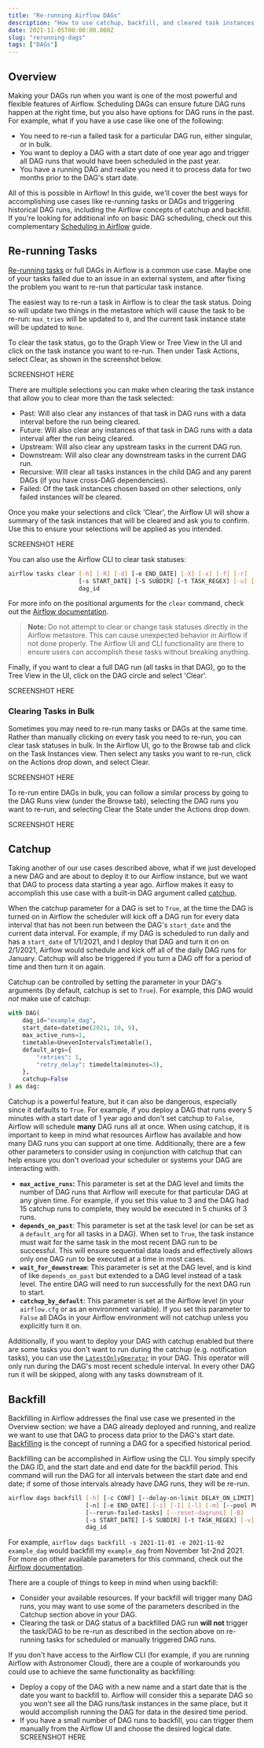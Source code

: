 ```yaml
---
title: "Re-running Airflow DAGs"
description: "How to use catchup, backfill, and cleared task instances in Airflow."
date: 2021-11-05T00:00:00.000Z
slug: "rerunning-dags"
tags: ["DAGs"]
---
```


## Overview

Making your DAGs run when you want is one of the most powerful and flexible features of Airflow. Scheduling DAGs can ensure future DAG runs happen at the right time, but you also have options for DAG runs in the past. For example, what if you have a use case like one of the following:

- You need to re-run a failed task for a particular DAG run, either singular, or in bulk.
- You want to deploy a DAG with a start date of one year ago and trigger all DAG runs that would have been scheduled in the past year.
- You have a running DAG and realize you need it to process data for two months prior to the DAG's start date.

All of this is possible in Airflow! In this guide, we'll cover the best ways for accomplishing use cases like re-running tasks or DAGs and triggering historical DAG runs, including the Airflow concepts of catchup and backfill. If you're looking for additional info on basic DAG scheduling, check out this complementary [Scheduling in Airflow](https://www.astronomer.io/guides/scheduling-in-airflow) guide.

## Re-running Tasks

[Re-running tasks](https://airflow.apache.org/docs/apache-airflow/stable/dag-run.html#re-run-tasks) or full DAGs in Airflow is a common use case. Maybe one of your tasks failed due to an issue in an external system, and after fixing the problem you want to re-run that particular task instance.

The easiest way to re-run a task in Airflow is to clear the task status. Doing so will update two things in the metastore which will cause the task to be re-run: `max_tries` will be updated to `0`, and the current task instance state will be updated to `None`.

To clear the task status, go to the Graph View or Tree View in the UI and click on the task instance you want to re-run. Then under Task Actions, select Clear, as shown in the screenshot below. 

SCREENSHOT HERE

There are multiple selections you can make when clearing the task instance that allow you to clear more than the task selected:

- Past: Will also clear any instances of that task in DAG runs with a data interval before the run being cleared.
- Future: Will also clear any instances of that task in DAG runs with a data interval after the run being cleared.
- Upstream: Will also clear any upstream tasks in the current DAG run.
- Downstream: Will also clear any downstream tasks in the current DAG run.
- Recursive: Will clear all tasks instances in the child DAG and any parent DAGs (if you have cross-DAG dependencies).
- Failed: Of the task instances chosen based on other selections, only failed instances will be cleared.

Once you make your selections and click 'Clear', the Airflow UI will show a summary of the task instances that will be cleared and ask you to confirm. Use this to ensure your selections will be applied as you intended.

SCREENSHOT HERE

You can also use the Airflow CLI to clear task statuses:

``` bash
airflow tasks clear [-h] [-R] [-d] [-e END_DATE] [-X] [-x] [-f] [-r]
                    [-s START_DATE] [-S SUBDIR] [-t TASK_REGEX] [-u] [-y]
                    dag_id
```

For more info on the positional arguments for the `clear` command, check out the [Airflow documentation](https://airflow.apache.org/docs/apache-airflow/stable/cli-and-env-variables-ref.html#clear).

> **Note:** Do not attempt to clear or change task statuses directly in the Airflow metastore. This can cause unexpected behavior in Airflow if not done properly. The Airflow UI and CLI functionality are there to ensure users can accomplish these tasks without breaking anything.

Finally, if you want to clear a full DAG run (all tasks in that DAG), go to the Tree View in the UI, click on the DAG circle and select 'Clear'. 

SCREENSHOT HERE

### Clearing Tasks in Bulk

Sometimes you may need to re-run many tasks or DAGs at the same time. Rather than manually clicking on every task you need to re-run, you can clear task statuses in bulk. In the Airflow UI, go to the Browse tab and click on the Task Instances view. Then select any tasks you want to re-run, click on the Actions drop down, and select Clear.

SCREENSHOT HERE

To re-run entire DAGs in bulk, you can follow a similar process by going to the DAG Runs view (under the Browse tab), selecting the DAG runs you want to re-run, and selecting Clear the State under the Actions drop down.

SCREENSHOT HERE

## Catchup

Taking another of our use cases described above, what if we just developed a new DAG and are about to deploy it to our Airflow instance, but we want that DAG to process data starting a year ago. Airflow makes it easy to accomplish this use case with a built-in DAG argument called [catchup](https://airflow.apache.org/docs/apache-airflow/stable/dag-run.html#catchup).

When the catchup parameter for a DAG is set to `True`, at the time the DAG is turned on in Airflow the scheduler will kick off a DAG run for every data interval that has not been run between the DAG's `start_date` and the current data interval. For example, if my DAG is scheduled to run daily and has a `start_date` of 1/1/2021, and I deploy that DAG and turn it on on 2/1/2021, Airflow would schedule and kick off all of the daily DAG runs for January. Catchup will also be triggered if you turn a DAG off for a period of time and then turn it on again.

Catchup can be controlled by setting the parameter in your DAG's arguments (by default, catchup is set to `True`). For example, this DAG would *not* make use of catchup:

```python
with DAG(
    dag_id="example_dag",
    start_date=datetime(2021, 10, 9), 
    max_active_runs=1,
    timetable=UnevenIntervalsTimetable(),
    default_args={
        "retries": 1,
        "retry_delay": timedelta(minutes=3),
    },
    catchup=False
) as dag:
```

Catchup is a powerful feature, but it can also be dangerous, especially since it defaults to `True`. For example, if you deploy a DAG that runs every 5 minutes with a start date of 1 year ago and don't set catchup to `False`, Airflow will schedule **many** DAG runs all at once. When using catchup, it is important to keep in mind what resources Airflow has available and how many DAG runs you can support at one time. Additionally, there are a few other parameters to consider using in conjunction with catchup that can help ensure you don't overload your scheduler or systems your DAG are interacting with.

- **`max_active_runs`:** This parameter is set at the DAG level and limits the number of DAG runs that Airflow will execute for that particular DAG at any given time. For example, if you set this value to 3 and the DAG had 15 catchup runs to complete, they would be executed in 5 chunks of 3 runs.
- **`depends_on_past`**: This parameter is set at the task level (or can be set as a `default_arg` for all tasks in a DAG). When set to `True`, the task instance must wait for the same task in the most recent DAG run to be successful. This will ensure sequential data loads and effectively allows only one DAG run to be executed at a time in most cases.
- **`wait_for_downstream`**: This parameter is set at the DAG level, and is kind of like `depends_on_past` but extended to a DAG level instead of a task level. The entire DAG will need to run successfully for the next DAG run to start.
- **`catchup_by_default`**: This parameter is set at the Airflow level (in your `airflow.cfg` or as an environment variable). If you set this parameter to `False` all DAGs in your Airflow environment will not catchup unless you explicitly turn it on.

Additionally, if you want to deploy your DAG with catchup enabled but there are some tasks you don't want to run during the catchup (e.g. notification tasks), you can use the [`LatestOnlyOperator`](https://registry.astronomer.io/providers/apache-airflow/modules/latestonlyoperator) in your DAG. This operator will only run during the DAG's most recent schedule interval. In every other DAG run it will be skipped, along with any tasks downstream of it.

## Backfill

Backfilling in Airflow addresses the final use case we presented in the Overview section: we have a DAG already deployed and running, and realize we want to use that DAG to process data prior to the DAG's start date. [Backfilling](https://airflow.apache.org/docs/apache-airflow/stable/dag-run.html#backfill) is the concept of running a DAG for a specified historical period.

Backfilling can be accomplished in Airflow using the CLI. You simply specify the DAG ID, and the start date and end date for the backfill period. This command will run the DAG for all intervals between the start date and end date; if some of those intervals already have DAG runs, they will be re-run.

```bash
airflow dags backfill [-h] [-c CONF] [--delay-on-limit DELAY_ON_LIMIT] [-x]
                      [-n] [-e END_DATE] [-i] [-I] [-l] [-m] [--pool POOL]
                      [--rerun-failed-tasks] [--reset-dagruns] [-B]
                      [-s START_DATE] [-S SUBDIR] [-t TASK_REGEX] [-v] [-y]
                      dag_id
```

For example, `airflow dags backfill -s 2021-11-01 -e 2021-11-02 example_dag` would backfill my `example_dag` from November 1st-2nd 2021. For more on other available parameters for this command, check out the [Airflow documentation](https://airflow.apache.org/docs/apache-airflow/stable/cli-and-env-variables-ref.html#backfill). 

There are a couple of things to keep in mind when using backfill:

- Consider your available resources. If your backfill will trigger many DAG runs, you may want to use some of the parameters described in the Catchup section above in your DAG.
- Clearing the task or DAG status of a backfilled DAG run **will not** trigger the task/DAG to be re-run as described in the section above on re-running tasks for scheduled or manually triggered DAG runs.

If you don't have access to the Airflow CLI (for example, if you are running Airflow with Astronomer Cloud), there are a couple of workarounds you could use to achieve the same functionality as backfilling:

- Deploy a copy of the DAG with a new name and a start date that is the date you want to backfill to. Airflow will consider this a separate DAG so you won't see all the DAG runs/task instances in the same place, but it would accomplish running the DAG for data in the desired time period.
- If you have a small number of DAG runs to backfill, you can trigger them manually from the Airflow UI and choose the desired logical date.
SCREENSHOT HERE
